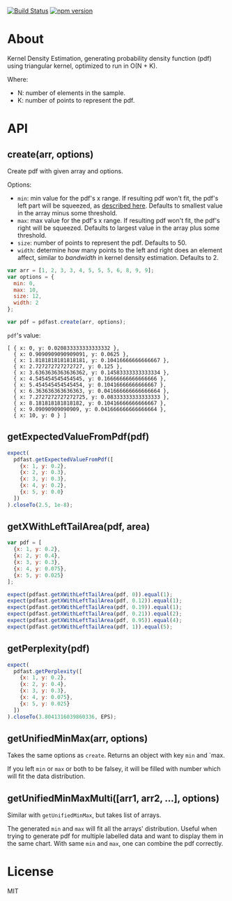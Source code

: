 [![Build Status](https://travis-ci.org/gyosh/pdfast.svg)](https://travis-ci.org/gyosh/pdfast)
[![npm version](https://badge.fury.io/js/pdfast.svg)](https://badge.fury.io/js/pdfast)

# About

Kernel Density Estimation, generating probability density function (pdf) using triangular kernel, optimized to run in O(N + K).

Where:

  * N: number of elements in the sample.
  * K: number of points to represent the pdf.

# API

## create(arr, options)

Create pdf with given array and options.

Options:

  * `min`: min value for the pdf's x range. If resulting pdf won't fit, the pdf's left part will be squeezed, as [described here](http://stats.stackexchange.com/questions/65866/good-methods-for-density-plots-of-non-negative-variables-in-r). Defaults to smallest value in the array minus some threshold.
  * `max`: max value for the pdf's x range. If resulting pdf won't fit, the pdf's right will be squeezed. Defaults to largest value in the array plus some threshold.
  * `size`: number of points to represent the pdf. Defaults to 50.
  * `width`: determine how many points to the left and right does an element affect, similar to *bandwidth* in kernel density estimation. Defaults to 2.

```js
var arr = [1, 2, 3, 3, 4, 5, 5, 5, 6, 8, 9, 9];
var options = {
  min: 0,
  max: 10,
  size: 12,
  width: 2
};

var pdf = pdfast.create(arr, options);
```

`pdf`'s value:
```
[ { x: 0, y: 0.020833333333333332 },
  { x: 0.9090909090909091, y: 0.0625 },
  { x: 1.8181818181818181, y: 0.10416666666666667 },
  { x: 2.727272727272727, y: 0.125 },
  { x: 3.6363636363636362, y: 0.14583333333333334 },
  { x: 4.545454545454545, y: 0.16666666666666666 },
  { x: 5.454545454545454, y: 0.10416666666666667 },
  { x: 6.363636363636363, y: 0.041666666666666664 },
  { x: 7.2727272727272725, y: 0.08333333333333333 },
  { x: 8.181818181818182, y: 0.10416666666666667 },
  { x: 9.09090909090909, y: 0.041666666666666664 },
  { x: 10, y: 0 } ]
```

## getExpectedValueFromPdf(pdf)

```js
expect(
  pdfast.getExpectedValueFromPdf([
    {x: 1, y: 0.2},
    {x: 2, y: 0.3},
    {x: 3, y: 0.3},
    {x: 4, y: 0.2},
    {x: 5, y: 0.0}
  ])
).closeTo(2.5, 1e-8);
```

## getXWithLeftTailArea(pdf, area)

```js
var pdf = [
  {x: 1, y: 0.2},
  {x: 2, y: 0.4},
  {x: 3, y: 0.3},
  {x: 4, y: 0.075},
  {x: 5, y: 0.025}
];

expect(pdfast.getXWithLeftTailArea(pdf, 0)).equal(1);
expect(pdfast.getXWithLeftTailArea(pdf, 0.12)).equal(1);
expect(pdfast.getXWithLeftTailArea(pdf, 0.19)).equal(1);
expect(pdfast.getXWithLeftTailArea(pdf, 0.21)).equal(2);
expect(pdfast.getXWithLeftTailArea(pdf, 0.95)).equal(4);
expect(pdfast.getXWithLeftTailArea(pdf, 1)).equal(5);
```

## getPerplexity(pdf)

```js
expect(
  pdfast.getPerplexity([
    {x: 1, y: 0.2},
    {x: 2, y: 0.4},
    {x: 3, y: 0.3},
    {x: 4, y: 0.075},
    {x: 5, y: 0.025}
  ])
).closeTo(3.8041316039860336, EPS);
```

## getUnifiedMinMax(arr, options)

Takes the same options as `create`.
Returns an object with key `min` and `max.

If you left `min` or `max` or both to be falsey, it will be filled with number which will fit the data distribution.

## getUnifiedMinMaxMulti([arr1, arr2, ...], options)

Similar with `getUnifiedMinMax`, but takes list of arrays.

The generated `min` and `max` will fit all the arrays' distribution.
Useful when trying to generate pdf for multiple labelled data and want to display them in the same chart. With same `min` and `max`, one can combine the pdf correctly.

# License
MIT
